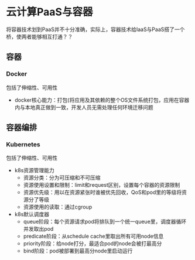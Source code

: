 # 云计算PaaS与容器
将容器技术划到PaaS并不十分准确，实际上，容器技术给IaaS与PaaS搭了一个桥，使两者能够相互打通？？

## 容器
### Docker
包括了伸缩性、可用性
* docker核心能力：打包(将应用及其依赖的整个OS文件系统打包，应用在容器内与本地真正做到一致，开发人员无需处理任何环境迁移问题

## 容器编排
### Kubernetes
包括了伸缩性、可用性
* k8s资源管理能力
  * 资源分类：分为可压缩和不可压缩
  * 资源使用设置和限制：limit和request区别，设置每个容器的资源限制
  * 资源优先级：用以在资源紧张时谁被优先回收，QoS和pod里的等级将资源分了等级
  * 资源使用的读取：通过cgroup
* k8s默认调度器
  * queue阶段：每个资源请求pod将排队到一个统一queue里，调度器循环并发取出pod
  * predicate阶段：从schedule cache里取出所有可用node信息
  * priority阶段：给node打分，最适合pod的node会被打最高分
  * bind阶段：pod被部署到最高分node里启动运行
